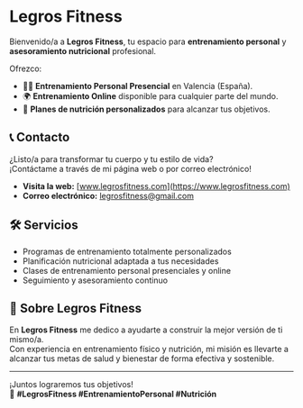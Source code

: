 # Legros Fitness

Bienvenido/a a **Legros Fitness**, tu espacio para **entrenamiento personal** y **asesoramiento nutricional** profesional.

Ofrezco:
- 🏋️‍♂️ **Entrenamiento Personal Presencial** en Valencia (España).
- 🌍 **Entrenamiento Online** disponible para cualquier parte del mundo.
- 🥗 **Planes de nutrición personalizados** para alcanzar tus objetivos.

## 📞 Contacto
¿Listo/a para transformar tu cuerpo y tu estilo de vida?  
¡Contáctame a través de mi página web o por correo electrónico!

- **Visita la web:** [www.legrosfitness.com](https://www.legrosfitness.com)
- **Correo electrónico:** [legrosfitness@gmail.com](mailto:legrosfitness@gmail.com)

## 🛠 Servicios
- Programas de entrenamiento totalmente personalizados
- Planificación nutricional adaptada a tus necesidades
- Clases de entrenamiento personal presenciales y online
- Seguimiento y asesoramiento continuo

## 👋 Sobre Legros Fitness
En **Legros Fitness** me dedico a ayudarte a construir la mejor versión de ti mismo/a.  
Con experiencia en entrenamiento físico y nutrición, mi misión es llevarte a alcanzar tus metas de salud y bienestar de forma efectiva y sostenible.

---

¡Juntos lograremos tus objetivos!  
💪 **#LegrosFitness #EntrenamientoPersonal #Nutrición**

